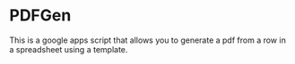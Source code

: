 # PDFGen
This is a google apps script that allows you to generate a pdf from a row in a spreadsheet using a template.
